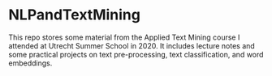 # NLPandTextMining
This repo stores some material from the Applied Text Mining course I attended at Utrecht Summer School in 2020. It includes lecture notes and some practical projects on text pre-processing, text classification, and word embeddings.
